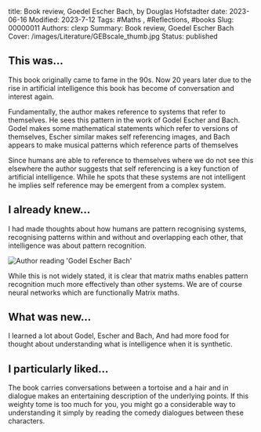 title: Book review, Goedel Escher Bach, by Douglas Hofstadter
date: 2023-06-16
Modified: 2023-7-12
Tags: #Maths , #Reflections, #books
Slug: 00000011
Authors: clexp
Summary: Book review, Goedel Escher Bach
Cover: /images/Literature/GEBscale_thumb.jpg
Status: published

## This was...

This book originally came to fame in the 90s. Now 20 years later due to the rise in artificial intelligence this book has become of conversation and interest again.

Fundamentally, the author makes reference to systems that refer to themselves. He sees this pattern in the work of Godel Escher and Bach. Godel makes some mathematical statements which refer to versions of themselves, Escher similar makes self referencing images, and Bach appears to make musical patterns which reference parts of themselves

Since humans are able to reference to themselves where we do not see this elsewhere the author suggests that self referencing is a key function of artificial intelligence. While he spots that these systems are not intelligent he implies self reference may be emergent from a complex system.

## I already knew...

I had made thoughts about how humans are pattern recognising systems, recognising patterns within and without and overlapping each other, that intelligence was about pattern recognition.

![Author reading 'Godel Escher Bach'](/images/Literature/GEBscale.JPG "A heavy going read")

While this is not widely stated, it is clear that matrix maths enables pattern recognition much more effectively than other systems. We are of course neural networks which are functionally Matrix maths.

## What was new...

I learned a lot about Godel, Escher and Bach, And had more food for thought about understanding what is intelligence when it is synthetic.

## I particularly liked...

The book carries conversations between a tortoise and a hair and in dialogue makes an entertaining description of the underlying points. If this weighty tome is too much for you, you might go a considerable way to understanding it simply by reading the comedy dialogues between these  characters.



